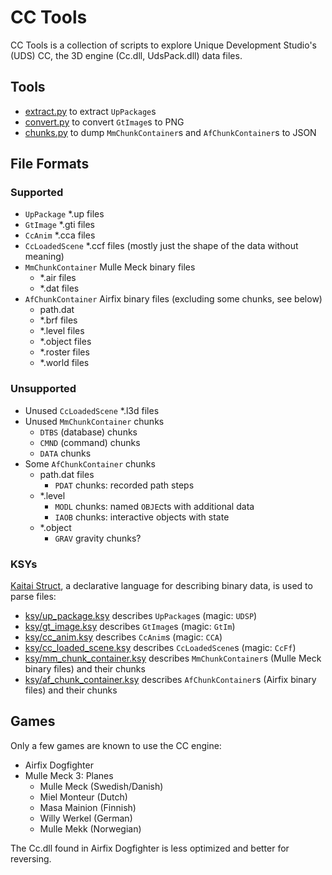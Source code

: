 # CC Tools

CC Tools is a collection of scripts to explore Unique Development Studio's (UDS)
CC, the 3D engine (Cc.dll, UdsPack.dll) data files.

## Tools

- [extract.py](./extract.py) to extract `UpPackage`s
- [convert.py](./convert.py) to convert `GtImage`s to PNG
- [chunks.py](./chunks.py) to dump `MmChunkContainer`s and `AfChunkContainer`s to JSON

## File Formats

### Supported

  - `UpPackage` *.up files
  - `GtImage` *.gti files
  - `CcAnim` *.cca files
  - `CcLoadedScene` *.ccf files (mostly just the shape of the data without meaning)
  - `MmChunkContainer` Mulle Meck binary files
    - *.air files
    - *.dat files
  - `AfChunkContainer` Airfix binary files (excluding some chunks, see below)
    - path.dat
    - *.brf files
    - *.level files
    - *.object files
    - *.roster files
    - *.world files

### Unsupported

  - Unused `CcLoadedScene` *.l3d files
  - Unused `MmChunkContainer` chunks
    - `DTBS` (database) chunks
    - `CMND` (command) chunks
    - `DATA` chunks
  - Some `AfChunkContainer` chunks
    - path.dat files
      - `PDAT` chunks: recorded path steps
    - *.level
      - `MODL` chunks: named `OBJE`cts with additional data
      - `IAOB` chunks: interactive objects with state
    - *.object
      - `GRAV` gravity chunks?

### KSYs

[Kaitai Struct](https://github.com/kaitai-io/kaitai_struct), a declarative
language for describing binary data, is used to parse files:

  - [ksy/up_package.ksy](./ksy/up_package.ksy) describes `UpPackage`s (magic: `UDSP`)
  - [ksy/gt_image.ksy](./ksy/gt_image.ksy) describes `GtImage`s (magic: `GtIm`)
  - [ksy/cc_anim.ksy](./ksy/cc_anim.ksy) describes `CcAnim`s (magic: `CCA`)
  - [ksy/cc_loaded_scene.ksy](./ksy/cc_loaded_scene.ksy)
    describes `CcLoadedScene`s (magic: `CcFf`)
  - [ksy/mm_chunk_container.ksy](./ksy/mm_chunk_container.ksy)
    describes `MmChunkContainer`s (Mulle Meck binary files) and their chunks
  - [ksy/af_chunk_container.ksy](./ksy/af_chunk_container.ksy)
    describes `AfChunkContainer`s (Airfix binary files) and their chunks

## Games

Only a few games are known to use the CC engine:

  - Airfix Dogfighter
  - Mulle Meck 3: Planes
    - Mulle Meck (Swedish/Danish)
    - Miel Monteur (Dutch)
    - Masa Mainion (Finnish)
    - Willy Werkel (German)
    - Mulle Mekk (Norwegian)

The Cc.dll found in Airfix Dogfighter is less optimized and better for reversing.
